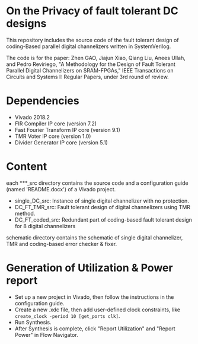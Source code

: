 # On the Privacy of fault tolerant DC designs

This repository includes the source code of the fault tolerant design of coding-Based parallel digital channelizers written in SystemVerilog.  
  
  
The code is for the paper:
Zhen GAO, Jiajun Xiao, Qiang Liu, Anees Ullah, and Pedro Reviriego, "A Methodology for the Design of Fault Tolerant Parallel Digital Channelizers on SRAM-FPGAs," IEEE Transactions on Circuits and Systems I: Regular Papers, under 3rd round of review.

# Dependencies
- Vivado 2018.2
- FIR Compiler IP core (version 7.2)
- Fast Fourier Transform IP core (version 9.1)
- TMR Voter IP core (version 1.0)
- Divider Generator IP core (version 5.1)

# Content

each ***_src directory contains the source code and a configuration guide (named 'README.docx') of a Vivado project. 

- single_DC_src: Instance of single digital channelizer with no protection.
- DC_FT_TMR_src: Fault tolerant design of digital channelizers using TMR method.
- DC_FT_coded_src: Redundant part of coding-based fault tolerant design for 8 digital channelizers

schematic directory contains the schematic of single digital channelizer, TMR and coding-based error checker & fixer.

# Generation of Utilization & Power report
- Set up a new project in Vivado, then follow the instructions in the configuration guide.
- Create a new .xdc file, then add user-defined clock constraints, like
`create_clock -period 10 [get_ports clk]`.
- Run Synthesis.
- After Synthesis is complete, click "Report Utilization" and "Report Power" in Flow Navigator.
